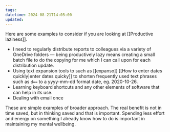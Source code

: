```yaml
---
tags: 
datetime: 2024-08-21T14:05:00
updated:
---
```

Here are some examples to consider if you are looking at [[Productive laziness]].
* I need to regularly distribute reports to colleagues via a variety of OneDrive folders — being productively lazy means creating a small batch file to do the copying for me which I can call upon for each distribution update.
* Using text expansion tools to  such as [[expanso]] [[How to enter dates quickly|enter dates quicky]] to shorten frequently used text phrases such as `d==` to a yyyy-mm-dd format date, eg. 2020-10-26. 
* Learning keyboard shortcuts and any other elements of software that can help in its use.
* Dealing with email once

These are simple examples of broader approach. The real benefit is not in time saved, but in thinking saved and that is important. Spending less effort and energy on something I already know how to do is important in maintaining my mental wellbeing.
